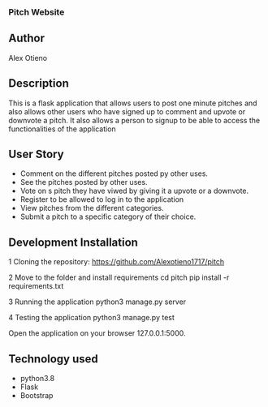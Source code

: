 ### Pitch Website

## Author
Alex Otieno
## Description
This is a flask application that allows users to post one minute pitches and also allows other users who have signed up to comment and upvote or downvote a pitch. It also allows a person to signup to be able to access the functionalities of the application
## User Story

* Comment on the different pitches posted py other uses.
* See the pitches posted by other uses.
* Vote on s pitch they have viwed by giving it a upvote or a downvote.
* Register to be allowed to log in to the application
* View pitches from the different categories.
* Submit a pitch to a specific category of their choice.

## Development Installation
1 Cloning the repository:
https://github.com/Alexotieno1717/pitch

2 Move to the folder and install requirements
cd pitch
pip install -r requirements.txt

3 Running the application
python3 manage.py server

4 Testing the application
python3 manage.py test

Open the application on your browser 127.0.0.1:5000.

## Technology used
* python3.8
* Flask
* Bootstrap
